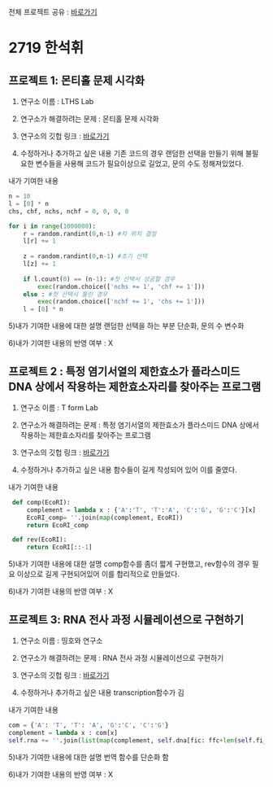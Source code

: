 전체 프로젝트 공유 : [바로가기](https://bit.ly/2ZaI9sJ)

# 2719 한석휘
## 프로젝트 1: 몬티홀 문제 시각화
1) 연구소 이름 : LTHS Lab

2) 연구소가 해결하려는 문제 : 몬티홀 문제 시각화

3) 연구소의 깃헙 링크 : [바로가기](https://github.com/hsguy0608/Real-Monty-hall/tree/master)

4) 수정하거나 추가하고 싶은 내용
기존 코드의 경우 랜덤한 선택을 만들기 위해 불필요한 변수들을 사용해 코드가 필요이상으로 길었고, 문의 수도 정해져있었다.
 
내가 기여한 내용
```python
n = 10
l = [0] * n
chs, chf, nchs, nchf = 0, 0, 0, 0

for i in range(1000000):
    r = random.randint(0,n-1) #차 위치 결정
    l[r] += 1
    
    z = random.randint(0,n-1) #초기 선택
    l[z] += 1
        
    if l.count(0) == (n-1): #첫 선택시 성공할 경우
        exec(random.choice(['nchs += 1', 'chf += 1']))
    else : #첫 선택시 틀린 경우
        exec(random.choice(['nchf += 1', 'chs += 1']))
    l = [0] * n
```
5)내가 기여한 내용에 대한 설명
랜덤한 선택을 하는 부분 단순화, 문의 수 변수화
 
6)내가 기여한 내용의 반영 여부 : X

## 프로젝트 2 : 특정 염기서열의 제한효소가 플라스미드 DNA 상에서 작용하는 제한효소자리를 찾아주는 프로그램
1) 연구소 이름 :  T form Lab

2) 연구소가 해결하려는 문제 : 특정 염기서열의 제한효소가 플라스미드 DNA 상에서 작용하는 제한효소자리를 찾아주는 프로그램

3) 연구소의 깃헙 링크 : [바로가기](https://github.com/newton1101/hshs-2-1-project/blob/master/README.md)

4) 수정하거나 추가하고 싶은 내용
함수들이 길게 작성되어 있어 이를 줄였다.

내가 기여한 내용
```python
 def comp(EcoRI):
     complement = lambda x : {'A':'T', 'T':'A', 'C':'G', 'G':'C'}[x]
     EcoRI_comp= ''.join(map(complement, EcoRI))
     return EcoRI_comp

 def rev(EcoRI):
     return EcoRI[::-1]
```
5)내가 기여한 내용에 대한 설명
comp함수를 좀더 짧게 구현했고, rev함수의 경우 필요 이상으로 길게 구현되어있어 이를 합리적으로 만들었다.

6)내가 기여한 내용의 반영 여부 : X

## 프로젝트 3: RNA 전사 과정 시뮬레이션으로 구현하기
1) 연구소 이름 : 띵호와 연구소

2) 연구소가 해결하려는 문제 : RNA 전사 과정 시뮬레이션으로 구현하기

3) 연구소의 깃헙 링크 : [바로가기](https://github.com/re-arep/2019_1_informatics_project)

4) 수정하거나 추가하고 싶은 내용
 transcription함수가 김
 
내가 기여한 내용
```python
com = {'A': 'T', 'T': 'A', 'G':'C', 'C':'G'}
complement = lambda x : com[x]
self.rna += ''.join(list(map(complement, self.dna[fic: ffc+len(self.fi_code)])))
```

5)내가 기여한 내용에 대한 설명
번역 함수를 단순화 함

6)내가 기여한 내용의 반영 여부 : X
